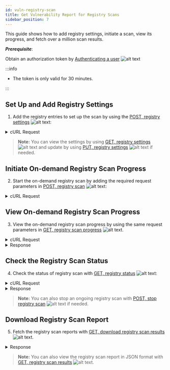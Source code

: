 ```yaml
---
id: vuln-registry-scan
title: Get Vulnerability Report for Registry Scans
sidebar_position: 7
---
```


This guide shows how to add registry settings, initiate a scan, view its progress, and fetch over a million scan results.

***Prerequisite***:

Obtain an authorization token by [Authenticating a user](/prisma-cloud/api/cwpp/post-authenticate/) ![alt text](/icons/api-icon-pan-dev.svg)

:::info

- The token is only valid for 30 minutes.

:::

## Set Up and Add Registry Settings

1. Add the registry entries to set up the scan by using the [POST, registry settings](/prisma-cloud/api/cwpp/post-settings-registry/) ![alt text](/icons/api-icon-pan-dev.svg):

<details>
  <summary>cURL Request</summary>
  ```bash
  curl -k \
    -u <USER> \
    -H 'Content-Type: application/json' \
    -X POST \
    -d '
    {
      "version": "2",
      "registry": "",
      "repository": "library/ubuntu",
      "tag": "16.04",
      "os": "linux",
      "cap": 5,
      "hostname": "",
      "scanners": 2,
      "collections": ["All"]
    } ' \
    'https://<CONSOLE>/api/v<VERSION>/settings/registry'
  ```
</details>

> **Note:** You can view the settings by using [GET, registry settings](/prisma-cloud/api/cwpp/get-settings-registry/) ![alt text](/icons/api-icon-pan-dev.svg) and update by using [PUT, registry settings](prisma-cloud/api/cwpp/put-settings-registry/) ![alt text](/icons/api-icon-pan-dev.svg) if needed.

## Initiate On-demand Registry Scan Progress

2. Start the on-demand registry scan by adding the required request parameters in [POST, registry scan](/prisma-cloud/api/cwpp/post-registry-scan/) ![alt text](/icons/api-icon-pan-dev.svg):

<details>
  <summary>cURL Request</summary>
  ```bash
  curl -sSL --header "authorization: Bearer access_token" \
    -H 'Content-Type: application/json' \
    -X POST \
  -d '{“onDemandScan”:true,“tag”:{“repo”:“library/alpine”,“tag” :“3.16”}}' \
  "https://<CONSOLE>/api/v<VERSION>/registry/scan"
  ```
</details>


## View On-demand Registry Scan Progress

3. View the on-demand registry scan progress by using the same request parameters in [GET, registry scan progress](/prisma-cloud/api/cwpp/get-registry-progress/) ![alt text](/icons/api-icon-pan-dev.svg).

<details>
  <summary>cURL Request</summary>
  ```bash
  curl -sSL --header "authorization: Bearer access_token" \
    -H 'Content-Type: application/json' \
    -X GET \
    "https://<CONSOLE>/api/v<VERSION>/registry/progress?onDemand=true&repo=library/alpine&tag=3.16"
  ```
</details>

<details>
  <summary>Response</summary>
  ```bash
  [
    {
        "discovery": {
            "hostname": "",
            "id": "",
            "scanTime": "0001-01-01T00:00:00Z",
            "type": "",
            "discovery": false,
            "total": 1,
            "scanned": 1,
            "title": "Step 1/2 discovering tags in repository: library/alpine, tag: 3.16"
        },
        "imageScan": {
            "hostname": "",
            "id": "",
            "scanTime": "0001-01-01T00:00:00Z",
            "type": "",
            "discovery": false,
            "total": 1,
            "scanned": 1,
            "title": "Step 2/2 scanning images in repository: library/alpine, tag: 3.16"
        },
        "isScanOngoing": false
      }
  ]
  ```
</details>


## Check the Registry Scan Status

4. Check the status of registry scan with [GET, registry status](/prisma-cloud/api/cwpp/get-statuses-registry/) ![alt text](/icons/api-icon-pan-dev.svg):

<details>
  <summary>cURL Request</summary>
  ```bash
  curl -k \
    -u <USER> \
    -H 'Content-Type: application/json' \
    -X GET \
    https://<CONSOLE>/api/v<VERSION>/statuses/registry
  ```
</details>

<details>
  <summary>Response</summary>
  ```bash
  {
  "scanTime": "2019-07-31T19:42:49.036311567Z",
  "completed": true
  }
  ```
</details>


> **Note:** You can also stop an ongoing registry scan with [POST, stop registry scan](/prisma-cloud/api/cwpp/post-registry-stop/) ![alt text](/icons/api-icon-pan-dev.svg) if needed.

## Download Registry Scan Report

5. Fetch the registry scan reports with [GET, download registry scan results](/prisma-cloud/api/cwpp/get-registry-download/) ![alt text](/icons/api-icon-pan-dev.svg).

<details>
  <summary>Response</summary>
  ```bash
  curl -k \
    -u <USER> \
    -H 'Content-Type: application/json' \
    -X GET \
    "https://<CONSOLE>/api/v<VERSION>/registry/download" \
    > registry_report.csv
  ```
</details>

> **Note:** You can also view the registry scan report in JSON format with [GET, registry scan results](/prisma-cloud/api/cwpp/get-registry/) ![alt text](/icons/api-icon-pan-dev.svg).
